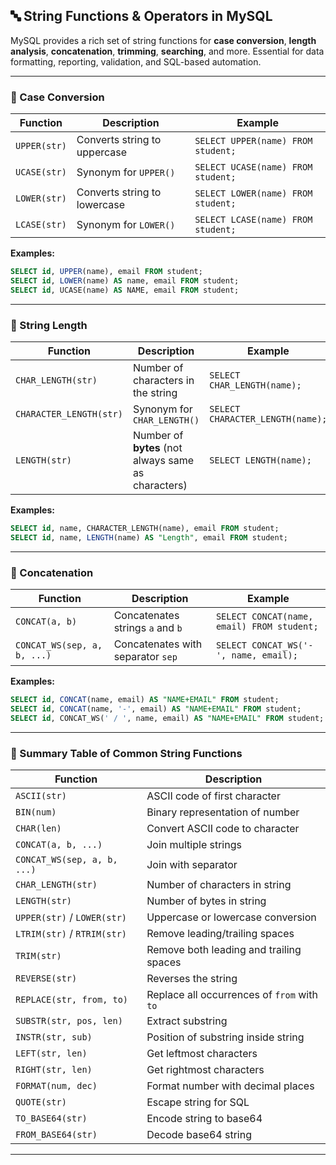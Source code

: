 
## 🔤 String Functions & Operators in MySQL

MySQL provides a rich set of string functions for **case conversion**, **length analysis**, **concatenation**, **trimming**, **searching**, and more. Essential for data formatting, reporting, validation, and SQL-based automation.

---

### 🧢 Case Conversion

| Function     | Description                  | Example                            |
| ------------ | ---------------------------- | ---------------------------------- |
| `UPPER(str)` | Converts string to uppercase | `SELECT UPPER(name) FROM student;` |
| `UCASE(str)` | Synonym for `UPPER()`        | `SELECT UCASE(name) FROM student;` |
| `LOWER(str)` | Converts string to lowercase | `SELECT LOWER(name) FROM student;` |
| `LCASE(str)` | Synonym for `LOWER()`        | `SELECT LCASE(name) FROM student;` |

**Examples:**

```sql
SELECT id, UPPER(name), email FROM student;
SELECT id, LOWER(name) AS name, email FROM student;
SELECT id, UCASE(name) AS NAME, email FROM student;
```

---

### 📏 String Length

| Function                | Description                                         | Example                          |
| ----------------------- | --------------------------------------------------- | -------------------------------- |
| `CHAR_LENGTH(str)`      | Number of characters in the string                  | `SELECT CHAR_LENGTH(name);`      |
| `CHARACTER_LENGTH(str)` | Synonym for `CHAR_LENGTH()`                         | `SELECT CHARACTER_LENGTH(name);` |
| `LENGTH(str)`           | Number of **bytes** (not always same as characters) | `SELECT LENGTH(name);`           |

**Examples:**

```sql
SELECT id, name, CHARACTER_LENGTH(name), email FROM student;
SELECT id, name, LENGTH(name) AS "Length", email FROM student;
```

---

### 🔗 Concatenation

| Function                    | Description                       | Example                                    |
| --------------------------- | --------------------------------- | ------------------------------------------ |
| `CONCAT(a, b)`              | Concatenates strings `a` and `b`  | `SELECT CONCAT(name, email) FROM student;` |
| `CONCAT_WS(sep, a, b, ...)` | Concatenates with separator `sep` | `SELECT CONCAT_WS('-', name, email);`      |

**Examples:**

```sql
SELECT id, CONCAT(name, email) AS "NAME+EMAIL" FROM student;
SELECT id, CONCAT(name, '-', email) AS "NAME+EMAIL" FROM student;
SELECT id, CONCAT_WS(' / ', name, email) AS "NAME+EMAIL" FROM student;
```

---

### 🧠 Summary Table of Common String Functions

| Function                    | Description                                 |
| --------------------------- | ------------------------------------------- |
| `ASCII(str)`                | ASCII code of first character               |
| `BIN(num)`                  | Binary representation of number             |
| `CHAR(len)`                 | Convert ASCII code to character             |
| `CONCAT(a, b, ...)`         | Join multiple strings                       |
| `CONCAT_WS(sep, a, b, ...)` | Join with separator                         |
| `CHAR_LENGTH(str)`          | Number of characters in string              |
| `LENGTH(str)`               | Number of bytes in string                   |
| `UPPER(str)` / `LOWER(str)` | Uppercase or lowercase conversion           |
| `LTRIM(str)` / `RTRIM(str)` | Remove leading/trailing spaces              |
| `TRIM(str)`                 | Remove both leading and trailing spaces     |
| `REVERSE(str)`              | Reverses the string                         |
| `REPLACE(str, from, to)`    | Replace all occurrences of `from` with `to` |
| `SUBSTR(str, pos, len)`     | Extract substring                           |
| `INSTR(str, sub)`           | Position of substring inside string         |
| `LEFT(str, len)`            | Get leftmost characters                     |
| `RIGHT(str, len)`           | Get rightmost characters                    |
| `FORMAT(num, dec)`          | Format number with decimal places           |
| `QUOTE(str)`                | Escape string for SQL                       |
| `TO_BASE64(str)`            | Encode string to base64                     |
| `FROM_BASE64(str)`          | Decode base64 string                        |

---
